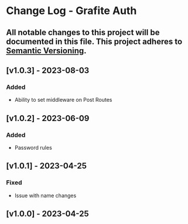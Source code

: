 # Change Log - Grafite Auth
All notable changes to this project will be documented in this file.
This project adheres to [Semantic Versioning](http://semver.org/).
----

## [v1.0.3] - 2023-08-03

### Added
- Ability to set middleware on Post Routes

## [v1.0.2] - 2023-06-09

### Added
- Password rules

## [v1.0.1] - 2023-04-25

### Fixed
- Issue with name changes

## [v1.0.0] - 2023-04-25
